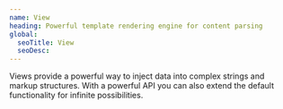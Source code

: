 ```yaml
---
name: View
heading: Powerful template rendering engine for content parsing
global:
  seoTitle: View
  seoDesc:
---
```


Views provide a powerful way to inject data into complex strings and markup structures. With a powerful API you can also extend the default functionality for infinite possibilities.